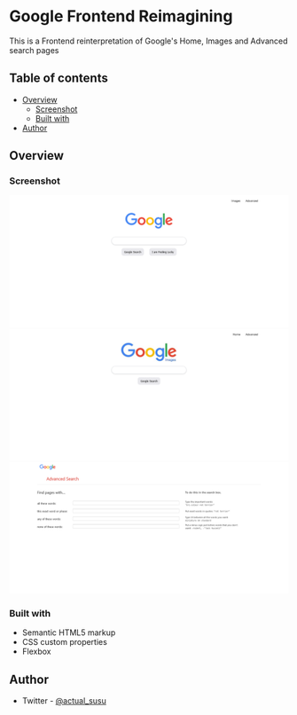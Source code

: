 # Google Frontend Reimagining

This is a Frontend reinterpretation of Google's Home, Images and Advanced search pages 

## Table of contents

- [Overview](#overview)
  - [Screenshot](#screenshot)
  - [Built with](#built-with)
- [Author](#author)


## Overview

### Screenshot

![Google Homepage](images/google-search.png)
![Google Images Search](images/google-images-search.png)
![Google Advanced Search](images/google-advanced.png)

### Built with

- Semantic HTML5 markup
- CSS custom properties
- Flexbox

## Author

- Twitter - [@actual_susu](https://www.twitter.com/actual_susu)